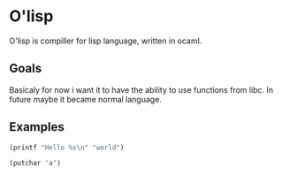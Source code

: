 # O'lisp 

O'lisp is compiller for lisp language, written in ocaml.

## Goals
Basicaly for now i want it to have the ability to use functions from libc.
In future maybe it became normal language.

## Examples
```lisp
(printf "Hello %s\n" "world")
```

```lisp
(putchar 'a')
```

